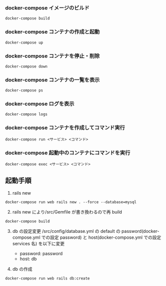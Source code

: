 ### docker-compose イメージのビルド

```
docker-compose build
```

### docker-compose コンテナの作成と起動

```
docker-compose up
```

### docker-compose コンテナを停止・削除

```
docker-compose down
```

### docker-compose コンテナの一覧を表示

```
docker-compose ps
```

### docker-compose ログを表示

```
docker-compose logs
```

### docker-compose コンテナを作成してコマンド実行

```
docker-compose run <サービス> <コマンド>
```

### docker-compose 起動中のコンテナにコマンドを実行

```
docker-compose exec <サービス> <コマンド>
```

## 起動手順

1. rails new

```
docker-compose run web rails new . --force --database=mysql
```

2. rails new により/src/Gemfile が書き換わるので再 build

```
docker-compose build
```

3. db の設定変更
   /src/config/database.yml の
   default の password(docker-compose.yml での設定 password) と host(docker-compose.yml での設定 services 名) を以下に変更

   - password: password
   - host: db

4. db の作成

```
docker-compose run web rails db:create
```
